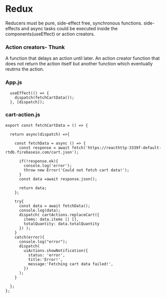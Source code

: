 # Redux
Reducers must be pure, side-effect free, synchronous functions.
side-effects and async tasks could be executed inside the components(useEffect) or action creators.

### Action creators- Thunk
A function that delays an action until later.
An action creator function that does not return the action itself but another function which eventually reutrns the action.

### App.js
```
  useEffect(() => {
    dispatch(fetchCartData());
  }, [dispatch]);
```

### cart-action.js

```
export const fetchCartData = () => {

  return async(dispatch) =>{

    const fetchData = async () => {
      const response = await fetch('https://reacthttp-3339f-default-rtdb.firebaseio.com/cart.json');
      
      if(!response.ok){
        console.log('error');
        throw new Error('Could not fetch cart data!');
      }
      const data =await response.json();
      
      return data;
    };

    try{
      const data = await fetchData();
      console.log(data);
      dispatch( cartActions.replaceCart({
        items: data.items || [],
        totalQuantity: data.totalQuantity
      }) );
    }
    catch(error){
      console.log("error");
      dispatch(
        uiActions.showNotification({
          status: 'error',
          title:'Error!',
          message:'Fetching cart data failed!',
        })
      );
    }

  };
};
```
